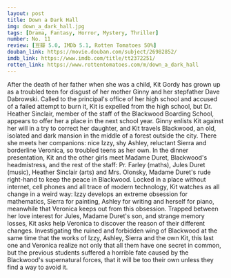 ```yaml
---
layout: post 
title: Down a Dark Hall
img: down_a_dark_hall.jpg
tags: [Drama, Fantasy, Horror, Mystery, Thriller]
number: No. 11
review: [豆瓣 5.0, IMDb 5.1, Rotten Tomatoes 50%]
douban_link: https://movie.douban.com/subject/26982852/
imdb_link: https://www.imdb.com/title/tt2372251/
rotten_link: https://www.rottentomatoes.com/m/down_a_dark_hall
---
```


After the death of her father when she was a child, Kit Gordy has grown up as a troubled teen for disgust of her mother Ginny and her stepfather Dave Dabrowski. Called to the principal's office of her high school and accused of a failed attempt to burn it, Kit is expelled from the high school, but Dr. Heather Sinclair, member of the staff of the Blackwood Boarding School, appears to offer her a place in the next school year. Ginny enlists Kit against her will in a try to correct her daughter, and Kit travels Blackwood, an old, isolated and dark mansion in the middle of a forest outside the city. There she meets her companions: nice Izzy, shy Ashley, reluctant Sierra and borderline Veronica, so troubled teens as her own. In the dinner presentation, Kit and the other girls meet Madame Duret, Blackwood's headmistress, and the rest of the staff: Pr. Farley (maths), Jules Duret (music), Heather Sinclair (arts) and Mrs. Olonsky, Madame Duret's rude right-hand to keep the peace in Blackwood. Locked in a place without internet, cell phones and all trace of modern technology, Kit watches as all change in a weird way: Izzy develops an extreme obsession for mathematics, Sierra for painting, Ashley for writing and herself for piano, meanwhile that Veronica keeps out from this obsession. Trapped between her love interest for Jules, Madame Duret's son, and strange memory losses, Kit asks help Veronica to discover the reason of their different changes. Investigating the ruined and forbidden wing of Blackwood at the same time that the works of Izzy, Ashley, Sierra and the own Kit, this last one and Veronica realize not only that all them have one secret in common, but the previous students suffered a horrible fate caused by the Blackwood's supernatural forces, that it will be too their own unless they find a way to avoid it.